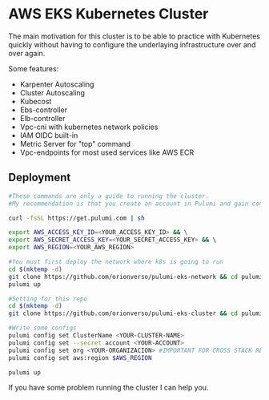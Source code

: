 
# AWS EKS Kubernetes Cluster

The main motivation for this cluster is to be able to practice with Kubernetes quickly without having to configure the underlaying infrastructure over and over again.

Some features:

* Karpenter Autoscaling
* Cluster Autoscaling
* Kubecost
* Ebs-controller
* Elb-controller
* Vpc-cni with kubernetes network policies 
* IAM OIDC built-in
* Metric Server for "top" command
* Vpc-endpoints for most used services like AWS ECR







## Deployment

```bash
#These commands are only a guide to running the cluster.
#My recommendation is that you create an account in Pulumi and gain context to know about these commands

curl -fsSL https://get.pulumi.com | sh 

export AWS_ACCESS_KEY_ID=<YOUR_ACCESS_KEY_ID> && \
export AWS_SECRET_ACCESS_KEY=<YOUR_SECRET_ACCESS_KEY> && \ 
export AWS_REGION=<YOUR_AWS_REGION>

#You must first deploy the network where k8s is going to run
cd $(mktemp -d)
git clone https://github.com/orionverso/pulumi-eks-network && cd pulumi-eks-network
pulumi up 

#Setting for this repo
cd $(mktemp -d)
git clone https://github.com/orionverso/pulumi-eks-cluster && cd pulumi-eks-cluster

#Write some configs
pulumi config set ClusterName <YOUR-CLUSTER-NAME>
pulumi config set --secret account <YOUR-ACCOUNT>
pulumi config set org <YOUR-ORGANIZACION> #IMPORTANT FOR CROSS STACK REFERENCES eg. Network STACK
pulumi config set aws:region $AWS_REGION

pulumi up 
```
If you have some problem running the cluster I can help you.
